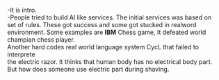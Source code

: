 -It is intro.  
-People tried to build AI like services. The initial services was based on  
set of rules. These got success and some got stucked in realword environment.
Some examples are **IBM** Chess game, It defeated world champian chess player.  
Another hard codes real world language system CycL that failed to interprete   
the electric razor. It thinks that human body has no electrical body part.   
But how does someone use electric part during shaving.
 
